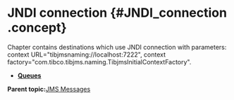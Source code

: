 # JNDI connection {#JNDI_connection .concept}

Chapter contains destinations which use JNDI connection with parameters: context URL="tibjmsnaming://localhost:7222", context factory="com.tibco.tibjms.naming.TibjmsInitialContextFactory".

-   **[Queues](../../../../../../modules/demo_Enterprise/dita/crossref/dest/msgs/Group_Id144.md)**  


**Parent topic:**[JMS Messages](../../../../../../modules/demo_Enterprise/dita/crossref/dest/msgs/common/JMSMessages.md)

